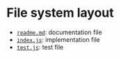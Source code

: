 





# File system layout

- [`readme.md`](./readme.md): documentation file
- [`index.js`](./index.js): implementation file
- [`test.js`](./test.js): test file
